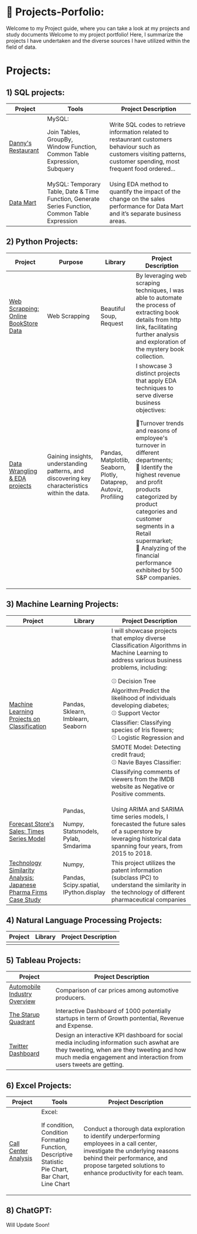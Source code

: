 # 🔔 Projects-Porfolio:
Welcome to my Project guide, where you can take a look at my projects and study documents
Welcome to my project portfolio!
Here, I summarize the projects I have undertaken and the diverse sources I have utilized within the field of data.

# Projects:
## 1) SQL projects:
| Project| Tools | Project Description | 
|---|---|---|
|[Danny's Restaurant](https://github.com/lethuyngocan/SQL-challenge/blob/master/Project%201:%20DANNY'S%20DINNER.md)|MySQL: <p>Join Tables,<br>GroupBy,<br>Window Function,<br>Common Table Expression,<br>Subquery</p>|Write SQL codes to retrieve information related to restaunrant customers behaviour such as customers visiting patterns, customer spending, most frequent food ordered...| 
|[Data Mart](https://github.com/lethuyngocan/SQL-challenge/blob/master/PROJECT%202:%20DATA%20MART.md)| MySQL: Temporary Table, Date & Time Function, Generate Series Function, Common Table Expression| Using EDA method to quantify the impact of the change on the sales performance for Data Mart and it’s separate business areas.|

## 2) Python Projects:
| Project| Purpose | Library| Project Description| 
|---|---|---|---|
|[Web Scrapping: Online BookStore Data](https://github.com/lethuyngocan/Web-Scrapping-Online-Book-Store/blob/master/web-scrapping-on-multiple-pages-booktoscrape-com.ipynb)|Web Scrapping|<p>Beautiful Soup,<br> Request</p>| By leveraging web scraping techniques, I was able to automate the process of extracting book details from http link, facilitating further analysis and exploration of the mystery book collection.|
|[Data Wrangling & EDA projects](https://github.com/lethuyngocan/EDA-Projects)|Gaining insights, understanding patterns, and discovering key characteristics within the data.|<p>Pandas,<br> Matplotlib, <br>Seaborn, <br>Plotly,<br>Dataprep,<br>Autoviz,<br>Profiling</p>|I showcase 3 distinct projects that apply EDA techniques to serve diverse business objectives: <p>📙Turnover trends and reasons of employee's turnover in different departments; <br>📙 Identify the highest revenue and profit products categorized by product categories and customer segments in a Retail supermarket;<br>📙 Analyzing of the financial performance exhibited by 500 S&P companies.</p>|
                                                                                                                    
## 3) Machine Learning Projects:
| Project| Library| Project Description| 
|---|---|---|
|[Machine Learning Projects on Classification](https://github.com/lethuyngocan/Machine-Learning-Projects-on-Classification-with-Python)|<p>Pandas, <br> Sklearn, <br> Imblearn, <br>Seaborn </p>|I will showcase projects that employ diverse Classification Algorithms in Machine Learning to address various business problems, including: <p> ⚾ Decision Tree Algorithm:Predict the likelihood of individuals developing diabetes; <br> ⚾ Support Vector Classifier: Classifying species of Iris flowers; <br> ⚾ Logistic Regression and SMOTE Model: Detecting credit fraud;  <br> ⚾  Navie Bayes Classifier: Classifying comments of viewers from the IMDB website as Negative or Positive comments. </p>
|[Forecast Store's Sales: Times Series Model](https://github.com/lethuyngocan/Time-Series-Forcast-Superstore-Sales/blob/master/README.md) |Pandas,<p> Numpy,<br> Statsmodels,<br> Pylab,<pr> Smdarima</p> |Using ARIMA and SARIMA time series models, I forecasted the future sales of a superstore by leveraging historical data spanning four years, from 2015 to 2018.|
|[Technology Similarity Analysis: Japanese Pharma Firms Case Study](https://github.com/lethuyngocan/Technology-Similarity-Analysis-Japanese-Pharma-Firms)|Numpy,<p> Pandas,<br> Scipy.spatial, <br> IPython.display</p>|This project utilizes the patent information (subclass IPC) to understand the similarity in the technology of different pharmaceutical companies|
## 4) Natural Language Processing Projects:
| Project| Library| Project Description| 
|---|---|---|
||||
## 5) Tableau Projects:
| Project|  Project Description| 
|---|---|
|[Automobile Industry Overview](https://public.tableau.com/app/profile/le.thuy.ngoc.an/viz/EDAAutomobileData/EDACARDATA)|Comparison of car prices among automotive producers.|
|[The Starup Quadrant](https://public.tableau.com/app/profile/le.thuy.ngoc.an/viz/TheStartupQuadrant_16697043413970/TheStartupQuadrant)|Interactive Dashboard of 1000 potentially startups in term of Growth pontential, Revenue and Expense. |
|[Twitter Dashboard](https://public.tableau.com/app/profile/le.thuy.ngoc.an/viz/TwitterDashboard_16437659400190/Dashboard1)|Design an interactive KPI dashboard for social media including information such aswhat are they tweeting, when are they tweeting and how much media engagement and interaction from users tweets are getting.|

## 6) Excel Projects:
| Project| Tools| Project Description| 
|---|---|---|
|[Call Center Analysis](https://github.com/lethuyngocan/Advanced-Excel-Projects)|Excel: <p> If condition, <br> Condition Formating Function, <br>Descriptive Statistic <br> Pie Chart, <br> Bar Chart, <br> Line Chart</p> |Conduct a thorough data exploration to identify underperforming employees in a call center, investigate the underlying reasons behind their performance, and propose targeted solutions to enhance productivity for each team. |
## 8) ChatGPT:
Will Update Soon!
                                                                                                                    
                                                                                                                    
                                                                                                                   
